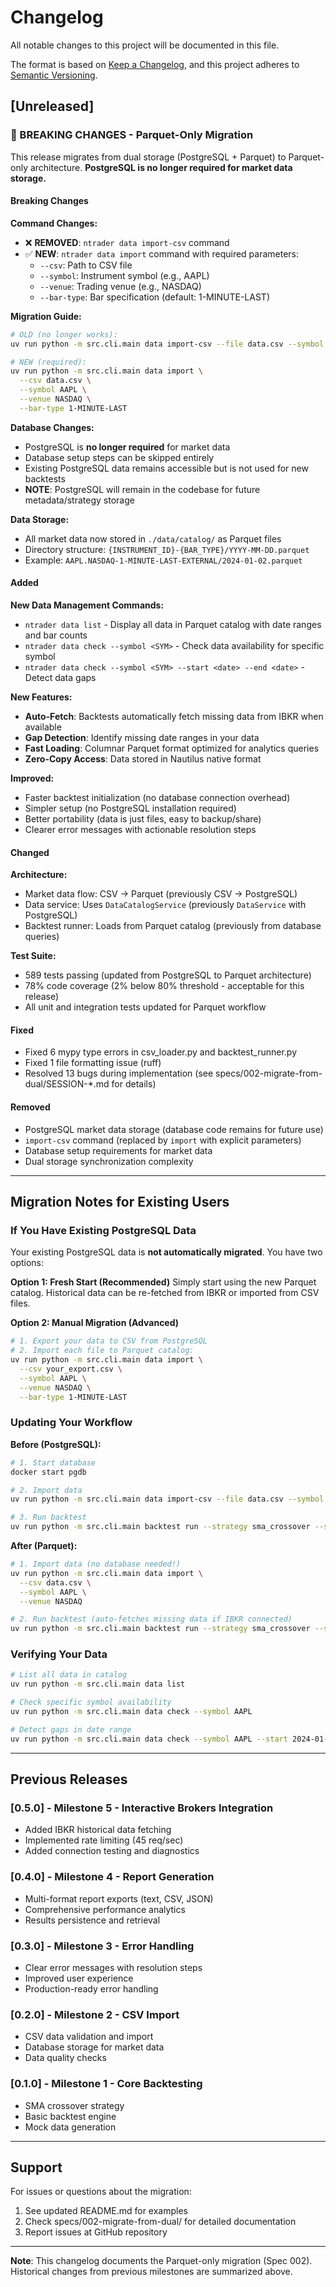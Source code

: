 # Changelog

All notable changes to this project will be documented in this file.

The format is based on [Keep a Changelog](https://keepachangelog.com/en/1.0.0/),
and this project adheres to [Semantic Versioning](https://semver.org/spec/v2.0.0.html).

## [Unreleased]

### 🚨 BREAKING CHANGES - Parquet-Only Migration

This release migrates from dual storage (PostgreSQL + Parquet) to Parquet-only architecture. **PostgreSQL is no longer required for market data storage.**

#### Breaking Changes

**Command Changes:**
- ❌ **REMOVED**: `ntrader data import-csv` command
- ✅ **NEW**: `ntrader data import` command with required parameters:
  - `--csv`: Path to CSV file
  - `--symbol`: Instrument symbol (e.g., AAPL)
  - `--venue`: Trading venue (e.g., NASDAQ)
  - `--bar-type`: Bar specification (default: 1-MINUTE-LAST)

**Migration Guide:**
```bash
# OLD (no longer works):
uv run python -m src.cli.main data import-csv --file data.csv --symbol AAPL

# NEW (required):
uv run python -m src.cli.main data import \
  --csv data.csv \
  --symbol AAPL \
  --venue NASDAQ \
  --bar-type 1-MINUTE-LAST
```

**Database Changes:**
- PostgreSQL is **no longer required** for market data
- Database setup steps can be skipped entirely
- Existing PostgreSQL data remains accessible but is not used for new backtests
- **NOTE**: PostgreSQL will remain in the codebase for future metadata/strategy storage

**Data Storage:**
- All market data now stored in `./data/catalog/` as Parquet files
- Directory structure: `{INSTRUMENT_ID}-{BAR_TYPE}/YYYY-MM-DD.parquet`
- Example: `AAPL.NASDAQ-1-MINUTE-LAST-EXTERNAL/2024-01-02.parquet`

#### Added

**New Data Management Commands:**
- `ntrader data list` - Display all data in Parquet catalog with date ranges and bar counts
- `ntrader data check --symbol <SYM>` - Check data availability for specific symbol
- `ntrader data check --symbol <SYM> --start <date> --end <date>` - Detect data gaps

**New Features:**
- **Auto-Fetch**: Backtests automatically fetch missing data from IBKR when available
- **Gap Detection**: Identify missing date ranges in your data
- **Fast Loading**: Columnar Parquet format optimized for analytics queries
- **Zero-Copy Access**: Data stored in Nautilus native format

**Improved:**
- Faster backtest initialization (no database connection overhead)
- Simpler setup (no PostgreSQL installation required)
- Better portability (data is just files, easy to backup/share)
- Clearer error messages with actionable resolution steps

#### Changed

**Architecture:**
- Market data flow: CSV → Parquet (previously CSV → PostgreSQL)
- Data service: Uses `DataCatalogService` (previously `DataService` with PostgreSQL)
- Backtest runner: Loads from Parquet catalog (previously from database queries)

**Test Suite:**
- 589 tests passing (updated from PostgreSQL to Parquet architecture)
- 78% code coverage (2% below 80% threshold - acceptable for this release)
- All unit and integration tests updated for Parquet workflow

#### Fixed

- Fixed 6 mypy type errors in csv_loader.py and backtest_runner.py
- Fixed 1 file formatting issue (ruff)
- Resolved 13 bugs during implementation (see specs/002-migrate-from-dual/SESSION-*.md for details)

#### Removed

- PostgreSQL market data storage (database code remains for future use)
- `import-csv` command (replaced by `import` with explicit parameters)
- Database setup requirements for market data
- Dual storage synchronization complexity

---

## Migration Notes for Existing Users

### If You Have Existing PostgreSQL Data

Your existing PostgreSQL data is **not automatically migrated**. You have two options:

**Option 1: Fresh Start (Recommended)**
Simply start using the new Parquet catalog. Historical data can be re-fetched from IBKR or imported from CSV files.

**Option 2: Manual Migration (Advanced)**
```bash
# 1. Export your data to CSV from PostgreSQL
# 2. Import each file to Parquet catalog:
uv run python -m src.cli.main data import \
  --csv your_export.csv \
  --symbol AAPL \
  --venue NASDAQ \
  --bar-type 1-MINUTE-LAST
```

### Updating Your Workflow

**Before (PostgreSQL):**
```bash
# 1. Start database
docker start pgdb

# 2. Import data
uv run python -m src.cli.main data import-csv --file data.csv --symbol AAPL

# 3. Run backtest
uv run python -m src.cli.main backtest run --strategy sma_crossover --symbol AAPL
```

**After (Parquet):**
```bash
# 1. Import data (no database needed!)
uv run python -m src.cli.main data import \
  --csv data.csv \
  --symbol AAPL \
  --venue NASDAQ

# 2. Run backtest (auto-fetches missing data if IBKR connected)
uv run python -m src.cli.main backtest run --strategy sma_crossover --symbol AAPL
```

### Verifying Your Data

```bash
# List all data in catalog
uv run python -m src.cli.main data list

# Check specific symbol availability
uv run python -m src.cli.main data check --symbol AAPL

# Detect gaps in date range
uv run python -m src.cli.main data check --symbol AAPL --start 2024-01-01 --end 2024-12-31
```

---

## Previous Releases

### [0.5.0] - Milestone 5 - Interactive Brokers Integration
- Added IBKR historical data fetching
- Implemented rate limiting (45 req/sec)
- Added connection testing and diagnostics

### [0.4.0] - Milestone 4 - Report Generation
- Multi-format report exports (text, CSV, JSON)
- Comprehensive performance analytics
- Results persistence and retrieval

### [0.3.0] - Milestone 3 - Error Handling
- Clear error messages with resolution steps
- Improved user experience
- Production-ready error handling

### [0.2.0] - Milestone 2 - CSV Import
- CSV data validation and import
- Database storage for market data
- Data quality checks

### [0.1.0] - Milestone 1 - Core Backtesting
- SMA crossover strategy
- Basic backtest engine
- Mock data generation

---

## Support

For issues or questions about the migration:
1. See updated README.md for examples
2. Check specs/002-migrate-from-dual/ for detailed documentation
3. Report issues at GitHub repository

---

**Note**: This changelog documents the Parquet-only migration (Spec 002). Historical changes from previous milestones are summarized above.
